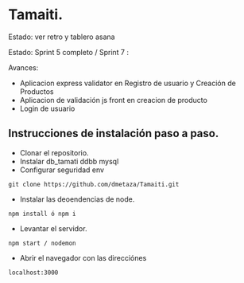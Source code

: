 # Tamaiti.
Estado: ver retro y tablero asana

Estado: Sprint 5 completo / Sprint 7 :

Avances:
- Aplicacion express validator en Registro de usuario y Creación de Productos
- Aplicacion de validación js front en creacion de producto
- Login de usuario


## Instrucciones de instalación paso a paso.

- Clonar el repositorio.
- Instalar db_tamati ddbb mysql
- Configurar seguridad env

```
git clone https://github.com/dmetaza/Tamaiti.git
```

- Instalar las deoendencias de node.

```
npm install ó npm i
```

- Levantar el servidor.

```
npm start / nodemon
```

- Abrir el navegador con las direcciónes

```
localhost:3000
```
